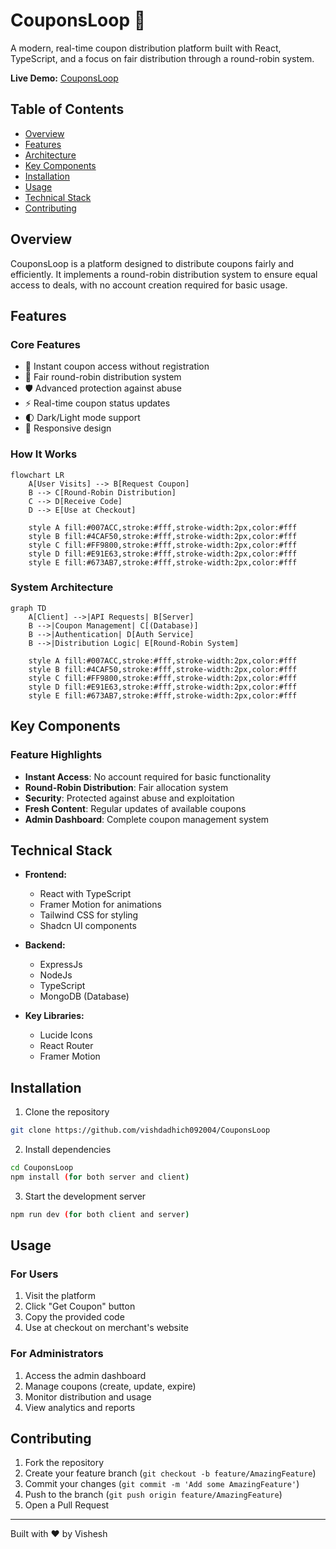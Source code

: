 # CouponsLoop 🎫

A modern, real-time coupon distribution platform built with React, TypeScript, and a focus on fair distribution through a round-robin system.

**Live Demo:** [CouponsLoop](https://coupons-loop.vercel.app/)

## Table of Contents
- [Overview](#overview)
- [Features](#features)
- [Architecture](#architecture)
- [Key Components](#key-components)
- [Installation](#installation)
- [Usage](#usage)
- [Technical Stack](#technical-stack)
- [Contributing](#contributing)

## Overview

CouponsLoop is a platform designed to distribute coupons fairly and efficiently. It implements a round-robin distribution system to ensure equal access to deals, with no account creation required for basic usage.

## Features

### Core Features
- 🚀 Instant coupon access without registration
- 🔄 Fair round-robin distribution system
- 🛡️ Advanced protection against abuse
- ⚡ Real-time coupon status updates
- 🌓 Dark/Light mode support
- 📱 Responsive design

### How It Works

```mermaid
flowchart LR
    A[User Visits] --> B[Request Coupon]
    B --> C[Round-Robin Distribution]
    C --> D[Receive Code]
    D --> E[Use at Checkout]
    
    style A fill:#007ACC,stroke:#fff,stroke-width:2px,color:#fff
    style B fill:#4CAF50,stroke:#fff,stroke-width:2px,color:#fff
    style C fill:#FF9800,stroke:#fff,stroke-width:2px,color:#fff
    style D fill:#E91E63,stroke:#fff,stroke-width:2px,color:#fff
    style E fill:#673AB7,stroke:#fff,stroke-width:2px,color:#fff

```

### System Architecture

```mermaid
graph TD
    A[Client] -->|API Requests| B[Server]
    B -->|Coupon Management| C[(Database)]
    B -->|Authentication| D[Auth Service]
    B -->|Distribution Logic| E[Round-Robin System]

    style A fill:#007ACC,stroke:#fff,stroke-width:2px,color:#fff
    style B fill:#4CAF50,stroke:#fff,stroke-width:2px,color:#fff
    style C fill:#FF9800,stroke:#fff,stroke-width:2px,color:#fff
    style D fill:#E91E63,stroke:#fff,stroke-width:2px,color:#fff
    style E fill:#673AB7,stroke:#fff,stroke-width:2px,color:#fff

```

## Key Components



### Feature Highlights
- **Instant Access**: No account required for basic functionality
- **Round-Robin Distribution**: Fair allocation system
- **Security**: Protected against abuse and exploitation
- **Fresh Content**: Regular updates of available coupons
- **Admin Dashboard**: Complete coupon management system

## Technical Stack

- **Frontend:**
  - React with TypeScript
  - Framer Motion for animations
  - Tailwind CSS for styling
  - Shadcn UI components
  
- **Backend:**
  - ExpressJs
  - NodeJs
  - TypeScript
  - MongoDB (Database)

- **Key Libraries:**
  - Lucide Icons
  - React Router
  - Framer Motion

## Installation

1. Clone the repository
```bash
git clone https://github.com/vishdadhich092004/CouponsLoop
```

2. Install dependencies
```bash
cd CouponsLoop
npm install (for both server and client)
```

3. Start the development server
```bash
npm run dev (for both client and server)
```

## Usage

### For Users
1. Visit the platform
2. Click "Get Coupon" button
3. Copy the provided code
4. Use at checkout on merchant's website

### For Administrators
1. Access the admin dashboard
2. Manage coupons (create, update, expire)
3. Monitor distribution and usage
4. View analytics and reports

## Contributing

1. Fork the repository
2. Create your feature branch (`git checkout -b feature/AmazingFeature`)
3. Commit your changes (`git commit -m 'Add some AmazingFeature'`)
4. Push to the branch (`git push origin feature/AmazingFeature`)
5. Open a Pull Request



---

Built with ❤️ by Vishesh
